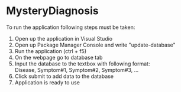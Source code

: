 # MysteryDiagnosis

To run the application following steps must be taken: 
1) Open up the application in Visual Studio
2) Open up Package Manager Console and write "update-database"
3) Run the application (ctrl + f5)
4) On the webpage go to database tab
5) Input the database to the textbox with following format:  
      Disease, Symptom#1, Symptom#2, Symptom#3, ...
6) Click submit to add data to the database
7) Application is ready to use
